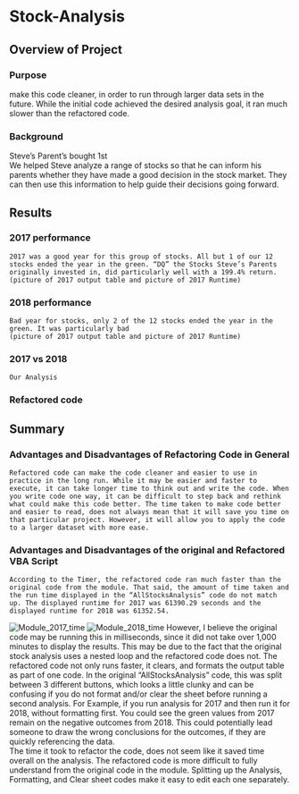 # Stock-Analysis
## Overview of Project
### Purpose 

 make this code cleaner, in order to run through larger data sets in the future. While the initial code achieved the desired analysis goal, it ran much slower than the refactored code.  
### Background 
Steve’s Parent’s bought 
1st 	
We helped Steve analyze a range of stocks so that he can inform his parents whether they have made a good decision in the stock market. They can then use this information to help guide their decisions going forward. 
## Results
### 2017 performance 

	2017 was a good year for this group of stocks. All but 1 of our 12 stocks ended the year in the green. “DQ” the Stocks Steve’s Parents originally invested in, did particularly well with a 199.4% return.  
	(picture of 2017 output table and picture of 2017 Runtime)
### 2018 performance 

	Bad year for stocks, only 2 of the 12 stocks ended the year in the green. It was particularly bad 
	(picture of 2017 output table and picture of 2017 Runtime)
### 2017 vs 2018
	Our Analysis 
### Refactored code 

## Summary
### Advantages and Disadvantages of Refactoring Code in General

	Refactored code can make the code cleaner and easier to use in practice in the long run. While it may be easier and faster to execute, it can take longer time to think out and write the code. When you write code one way, it can be difficult to step back and rethink what could make this code better. The time taken to make code better and easier to read, does not always mean that it will save you time on that particular project. However, it will allow you to apply the code to a larger dataset with more ease. 
	
### Advantages and Disadvantages of the original and Refactored VBA Script
	
	According to the Timer, the refactored code ran much faster than the original code from the module. That said, the amount of time taken and the run time displayed in the “AllStocksAnalysis” code do not match up. The displayed runtime for 2017 was 61390.29 seconds and the displayed runtime for 2018 was 61352.54. 
![Module_2017_time](https://user-images.githubusercontent.com/101226991/162646932-66274538-f248-4673-b97b-d53b073238e2.png)
![Module_2018_time](https://user-images.githubusercontent.com/101226991/162646906-45d8783e-e75e-40ec-a177-f0f0482f44a8.png)
However, I believe the original code may be running this in milliseconds, since it did not take over 1,000 minutes to display the results. This may be due to the fact that the original stock analysis uses a nested loop and the refactored code does not. The refactored code not only runs faster, it clears, and formats the output table as part of one code. In the original “AllStocksAnalysis” code, this was split between 3 different buttons, which looks a little clunky and can be confusing if you do not format and/or clear the sheet before running a second analysis. For Example, if you run analysis for 2017 and then run it for 2018, without formatting first. You could see the green values from 2017 remain on the negative outcomes from 2018. This could potentially lead someone to draw the wrong conclusions for the outcomes, if they are quickly referencing the data.  
The time it took to refactor the code, does not seem like it saved time overall on the analysis. The refactored code is more difficult to fully understand from the original code in the module. Splitting up the Analysis, Formatting, and Clear sheet codes make it easy to edit each one separately.
